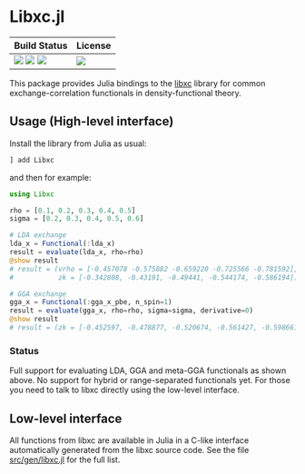 # Libxc.jl

| **Build Status**                                                      |  **License**                     |
|:--------------------------------------------------------------------- |:-------------------------------- |
| [![][travis-img]][travis-url] ![][winci-img] [![][cov-img]][cov-url]  | [![][license-img]][license-url]  |

[travis-img]: https://travis-ci.com/JuliaMolSim/Libxc.jl.svg?branch=master
[travis-url]: https://travis-ci.com/JuliaMolSim/Libxc.jl

[winci-img]: https://github.com/JuliaMolSim/Libxc.jl/workflows/Windows%20tests/badge.svg

[cov-img]: https://coveralls.io/repos/JuliaMolSim/Libxc.jl/badge.svg?branch=master&service=github
[cov-url]: https://coveralls.io/github/JuliaMolSim/Libxc.jl?branch=master

[license-img]: https://img.shields.io/github/license/JuliaMolSim/Libxc.jl.svg?maxAge=2592000
[license-url]: https://github.com/JuliaMolSim/Libxc.jl/blob/master/LICENSE

This package provides Julia bindings to the
[libxc](https://tddft.org/programs/libxc/) library
for common exchange-correlation functionals in density-functional theory.

## Usage (High-level interface)
Install the library from Julia as usual:
```sh
] add Libxc
```
and then for example:
```julia
using Libxc

rho = [0.1, 0.2, 0.3, 0.4, 0.5]
sigma = [0.2, 0.3, 0.4, 0.5, 0.6]

# LDA exchange
lda_x = Functional(:lda_x)
result = evaluate(lda_x, rho=rho)
@show result
# result = (vrho = [-0.457078 -0.575882 -0.659220 -0.725566 -0.781592],
#           zk = [-0.342808, -0.43191, -0.49441, -0.544174, -0.586194])

# GGA exchange
gga_x = Functional(:gga_x_pbe, n_spin=1)
result = evaluate(gga_x, rho=rho, sigma=sigma, derivative=0)
@show result
# result = (zk = [-0.452597, -0.478877, -0.520674, -0.561427, -0.598661],)
```

### Status
Full support for evaluating LDA, GGA and meta-GGA functionals
as shown above. No support for hybrid or range-separated
functionals yet. For those you need to talk to libxc directly
using the low-level interface.

## Low-level interface
All functions from libxc are available in Julia in a C-like interface
automatically generated from the libxc source code. See the file
[src/gen/libxc.jl](src/gen/libxc.jl) for the full list.
